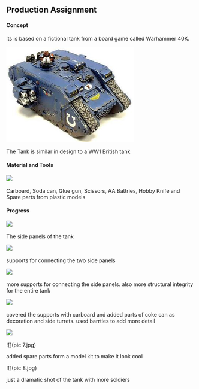 ## Production Assignment 

#### Concept 

its is based on a fictional tank from a board game called Warhammer 40K.

![](40K.jpg)

The Tank is similar in design to a WW1 British tank



#### Material and Tools

![](pic1.jpg)

Carboard, Soda can, Glue gun, Scissors, AA Battries, Hobby Knife and Spare parts from plastic models 

#### Progress

![](pic2.jpg)

The side panels of the tank 

![](pic3.jpg)

supports for connecting the two side panels

![](pic4.jpg)

more supports for connecting the side panels. also more structural integrity for the entire tank

![](pic5.jpg)

covered the supports with carboard and added parts of coke can as decoration and side turrets. used barrties to add more detail

![](pic6.jpg)

![](pic 7.jpg)

added spare parts form a model kit to make it look cool

![](pic 8.jpg)

just a dramatic shot of the tank with more soldiers
